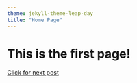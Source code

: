 ```yaml
---
theme: jekyll-theme-leap-day
title: "Home Page"
---
```

# This is the first page!

[Click for next post](/_posts/2022-01-07-first-blog.md)
